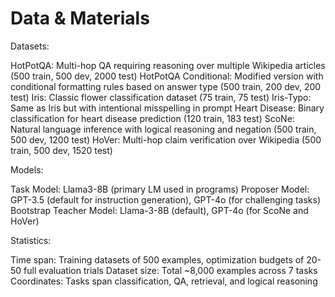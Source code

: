 # Data & Materials

Datasets:

HotPotQA: Multi-hop QA requiring reasoning over multiple Wikipedia articles (500 train, 500 dev, 2000 test)
HotPotQA Conditional: Modified version with conditional formatting rules based on answer type (500 train, 200 dev, 200 test)
Iris: Classic flower classification dataset (75 train, 75 test)
Iris-Typo: Same as Iris but with intentional misspelling in prompt
Heart Disease: Binary classification for heart disease prediction (120 train, 183 test)
ScoNe: Natural language inference with logical reasoning and negation (500 train, 500 dev, 1200 test)
HoVer: Multi-hop claim verification over Wikipedia (500 train, 500 dev, 1520 test)

Models:

Task Model: Llama3-8B (primary LM used in programs)
Proposer Model: GPT-3.5 (default for instruction generation), GPT-4o (for challenging tasks)
Bootstrap Teacher Model: Llama-3-8B (default), GPT-4o (for ScoNe and HoVer)

Statistics:

Time span: Training datasets of 500 examples, optimization budgets of 20-50 full evaluation trials
Dataset size: Total ~8,000 examples across 7 tasks
Coordinates: Tasks span classification, QA, retrieval, and logical reasoning
